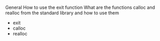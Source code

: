 General
How to use the exit function
What are the functions calloc and realloc from the standard library and how to use them
* exit
* calloc
* realloc